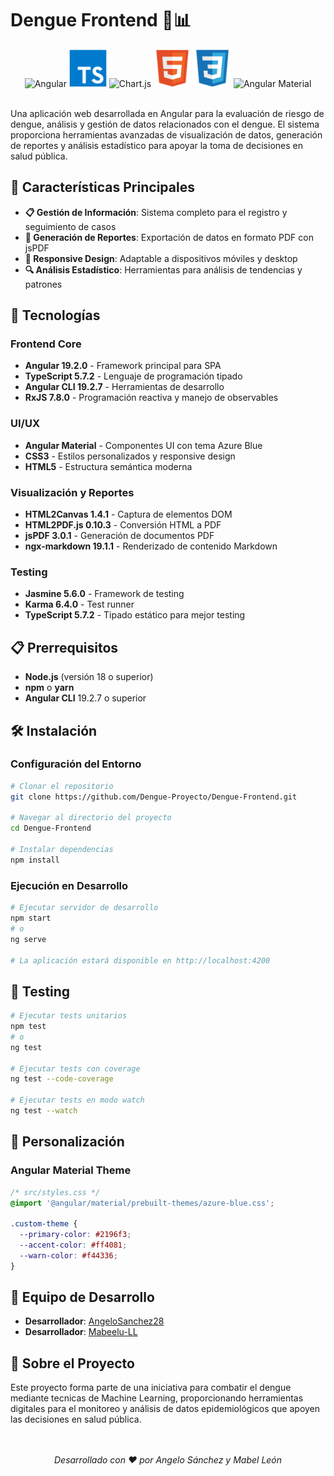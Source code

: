 # Dengue Frontend 🦟📊

<div align="center">
  <img src="https://angular.io/assets/images/logos/angular/angular.svg" alt="Angular" width="60" height="60"/>
  <img src="https://raw.githubusercontent.com/devicons/devicon/master/icons/typescript/typescript-original.svg" alt="TypeScript" width="60" height="60"/>
  <img src="https://www.chartjs.org/img/chartjs-logo.svg" alt="Chart.js" width="60" height="60"/>
  <img src="https://raw.githubusercontent.com/devicons/devicon/master/icons/html5/html5-original.svg" alt="HTML5" width="60" height="60"/>
  <img src="https://raw.githubusercontent.com/devicons/devicon/master/icons/css3/css3-original.svg" alt="CSS3" width="60" height="60"/>
  <img src="https://material.angular.io/assets/img/angular-material-logo.svg" alt="Angular Material" width="60" height="60"/>
</div>

<br>

Una aplicación web desarrollada en Angular para la evaluación de riesgo de dengue, análisis y gestión de datos relacionados con el dengue. El sistema proporciona herramientas avanzadas de visualización de datos, generación de reportes y análisis estadístico para apoyar la toma de decisiones en salud pública.

## 🎯 Características Principales

- **📋 Gestión de Información**: Sistema completo para el registro y seguimiento de casos
- **📄 Generación de Reportes**: Exportación de datos en formato PDF con jsPDF
- **📱 Responsive Design**: Adaptable a dispositivos móviles y desktop
- **🔍 Análisis Estadístico**: Herramientas para análisis de tendencias y patrones

## 🚀 Tecnologías

### Frontend Core
- **Angular 19.2.0** - Framework principal para SPA
- **TypeScript 5.7.2** - Lenguaje de programación tipado
- **Angular CLI 19.2.7** - Herramientas de desarrollo
- **RxJS 7.8.0** - Programación reactiva y manejo de observables

### UI/UX
- **Angular Material** - Componentes UI con tema Azure Blue
- **CSS3** - Estilos personalizados y responsive design
- **HTML5** - Estructura semántica moderna

### Visualización y Reportes
- **HTML2Canvas 1.4.1** - Captura de elementos DOM
- **HTML2PDF.js 0.10.3** - Conversión HTML a PDF
- **jsPDF 3.0.1** - Generación de documentos PDF
- **ngx-markdown 19.1.1** - Renderizado de contenido Markdown

### Testing
- **Jasmine 5.6.0** - Framework de testing
- **Karma 6.4.0** - Test runner
- **TypeScript 5.7.2** - Tipado estático para mejor testing

## 📋 Prerrequisitos

- **Node.js** (versión 18 o superior)
- **npm** o **yarn**
- **Angular CLI** 19.2.7 o superior

## 🛠️ Instalación

### Configuración del Entorno

```bash
# Clonar el repositorio
git clone https://github.com/Dengue-Proyecto/Dengue-Frontend.git

# Navegar al directorio del proyecto
cd Dengue-Frontend

# Instalar dependencias
npm install
```

### Ejecución en Desarrollo

```bash
# Ejecutar servidor de desarrollo
npm start
# o
ng serve

# La aplicación estará disponible en http://localhost:4200
```

## 🧪 Testing

```bash
# Ejecutar tests unitarios
npm test
# o
ng test

# Ejecutar tests con coverage
ng test --code-coverage

# Ejecutar tests en modo watch
ng test --watch
```

## 🎨 Personalización

### Angular Material Theme
```css
/* src/styles.css */
@import '@angular/material/prebuilt-themes/azure-blue.css';

.custom-theme {
  --primary-color: #2196f3;
  --accent-color: #ff4081;
  --warn-color: #f44336;
}
```

## 👥 Equipo de Desarrollo

- **Desarrollador**: [AngeloSanchez28](https://github.com/AngeloSanchez28)
- **Desarrollador**: [Mabeelu-LL](https://github.com/Mabeelu-LL)

## 🏥 Sobre el Proyecto

Este proyecto forma parte de una iniciativa para combatir el dengue mediante tecnicas de Machine Learning, proporcionando herramientas digitales para el monitoreo y análisis de datos epidemiológicos que apoyen las decisiones en salud pública.

<div align="center">
  <br><br>
  <i>Desarrollado con ❤️ por Angelo Sánchez y Mabel León</i>
</div>
